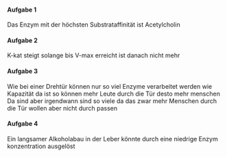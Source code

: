 #### Aufgabe 1
Das Enzym mit der höchsten Substrataffinität ist Acetylcholin 

#### Aufgabe 2
K-kat steigt solange bis V-max erreicht ist danach nicht mehr 

#### Aufgabe 3
Wie bei einer Drehtür können nur so viel Enzyme verarbeitet werden wie Kapazität da ist so können mehr Leute durch die Tür desto mehr menschen Da sind aber irgendwann sind so viele da das zwar mehr Menschen durch die Tür wollen aber nicht durch passen

#### Aufgabe 4
Ein langsamer Alkoholabau in der Leber könnte durch eine niedrige Enzym konzentration ausgelöst 